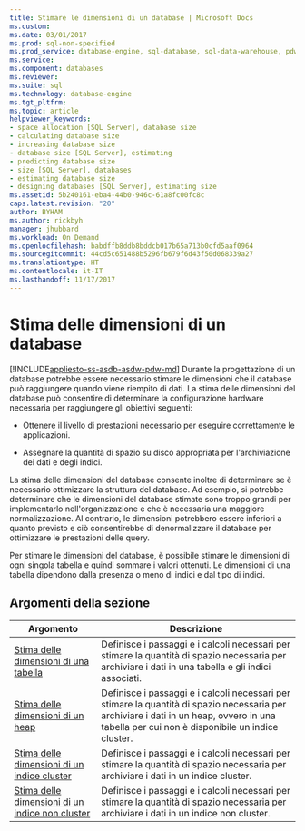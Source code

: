 ```yaml
---
title: Stimare le dimensioni di un database | Microsoft Docs
ms.custom: 
ms.date: 03/01/2017
ms.prod: sql-non-specified
ms.prod_service: database-engine, sql-database, sql-data-warehouse, pdw
ms.service: 
ms.component: databases
ms.reviewer: 
ms.suite: sql
ms.technology: database-engine
ms.tgt_pltfrm: 
ms.topic: article
helpviewer_keywords:
- space allocation [SQL Server], database size
- calculating database size
- increasing database size
- database size [SQL Server], estimating
- predicting database size
- size [SQL Server], databases
- estimating database size
- designing databases [SQL Server], estimating size
ms.assetid: 5b240161-eba4-44b0-946c-61a8fc00fc8c
caps.latest.revision: "20"
author: BYHAM
ms.author: rickbyh
manager: jhubbard
ms.workload: On Demand
ms.openlocfilehash: babdffb8ddb8bddcb017b65a713b0cfd5aaf0964
ms.sourcegitcommit: 44cd5c651488b5296fb679f6d43f50d068339a27
ms.translationtype: HT
ms.contentlocale: it-IT
ms.lasthandoff: 11/17/2017
---
```

# <a name="estimate-the-size-of-a-database"></a>Stima delle dimensioni di un database
[!INCLUDE[appliesto-ss-asdb-asdw-pdw-md](../../includes/appliesto-ss-asdb-asdw-pdw-md.md)] Durante la progettazione di un database potrebbe essere necessario stimare le dimensioni che il database può raggiungere quando viene riempito di dati. La stima delle dimensioni del database può consentire di determinare la configurazione hardware necessaria per raggiungere gli obiettivi seguenti:  
  
-   Ottenere il livello di prestazioni necessario per eseguire correttamente le applicazioni.  
  
-   Assegnare la quantità di spazio su disco appropriata per l'archiviazione dei dati e degli indici.  
  
 La stima delle dimensioni del database consente inoltre di determinare se è necessario ottimizzare la struttura del database. Ad esempio, si potrebbe determinare che le dimensioni del database stimate sono troppo grandi per implementarlo nell'organizzazione e che è necessaria una maggiore normalizzazione. Al contrario, le dimensioni potrebbero essere inferiori a quanto previsto e ciò consentirebbe di denormalizzare il database per ottimizzare le prestazioni delle query.  
  
 Per stimare le dimensioni del database, è possibile stimare le dimensioni di ogni singola tabella e quindi sommare i valori ottenuti. Le dimensioni di una tabella dipendono dalla presenza o meno di indici e dal tipo di indici.  
  
## <a name="in-this-section"></a>Argomenti della sezione  
  
|Argomento|Descrizione|  
|-----------|-----------------|  
|[Stima delle dimensioni di una tabella](../../relational-databases/databases/estimate-the-size-of-a-table.md)|Definisce i passaggi e i calcoli necessari per stimare la quantità di spazio necessaria per archiviare i dati in una tabella e gli indici associati.|  
|[Stima delle dimensioni di un heap](../../relational-databases/databases/estimate-the-size-of-a-heap.md)|Definisce i passaggi e i calcoli necessari per stimare la quantità di spazio necessaria per archiviare i dati in un heap, ovvero in una tabella per cui non è disponibile un indice cluster.|  
|[Stima delle dimensioni di un indice cluster](../../relational-databases/databases/estimate-the-size-of-a-clustered-index.md)|Definisce i passaggi e i calcoli necessari per stimare la quantità di spazio necessaria per archiviare i dati in un indice cluster.|  
|[Stima delle dimensioni di un indice non cluster](../../relational-databases/databases/estimate-the-size-of-a-nonclustered-index.md)|Definisce i passaggi e i calcoli necessari per stimare la quantità di spazio necessaria per archiviare i dati in un indice non cluster.|  
  
  

